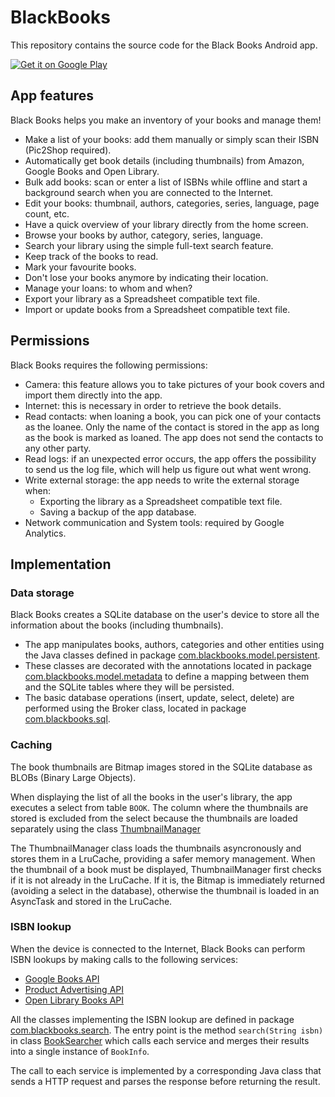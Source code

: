 # BlackBooks

This repository contains the source code for the Black Books Android app.

<a href="https://play.google.com/store/apps/details?id=com.blackbooks">
  <img alt="Get it on Google Play"
       src="https://play.google.com/intl/en_us/badges/images/apps/en-play-badge.png" />
</a>

## App features
Black Books helps you make an inventory of your books and manage them!

* Make a list of your books: add them manually or simply scan their ISBN (Pic2Shop required).
* Automatically get book details (including thumbnails) from Amazon, Google Books and Open Library.
* Bulk add books: scan or enter a list of ISBNs while offline and start a background search when you are connected to the Internet.
* Edit your books: thumbnail, authors, categories, series, language, page count, etc.
* Have a quick overview of your library directly from the home screen.
* Browse your books by author, category, series, language.
* Search your library using the simple full-text search feature.
* Keep track of the books to read.
* Mark your favourite books.
* Don't lose your books anymore by indicating their location.
* Manage your loans: to whom and when?
* Export your library as a Spreadsheet compatible text file.
* Import or update books from a Spreadsheet compatible text file.

## Permissions

Black Books requires the following permissions:

* Camera: this feature allows you to take pictures of your book covers and import them directly into the app.
* Internet: this is necessary in order to retrieve the book details.
* Read contacts: when loaning a book, you can pick one of your contacts as the loanee. Only the name of the contact is stored in the app as long as the book is marked as loaned. The app does not send the contacts to any other party.
* Read logs: if an unexpected error occurs, the app offers the possibility to send us the log file, which will help us figure out what went wrong.
* Write external storage: the app needs to write the external storage when:
	* Exporting the library as a Spreadsheet compatible text file.
	* Saving a backup of the app database.
* Network communication and System tools: required by Google Analytics.

## Implementation
### Data storage
Black Books creates a SQLite database on the user's device to store all the information about the books (including thumbnails).

* The app manipulates books, authors, categories and other entities using the Java classes defined in package [com.blackbooks.model.persistent](https://github.com/h5rcode/BlackBooks/tree/master/app/src/main/java/com/blackbooks/model/persistent).
* These classes are decorated with the annotations located in package [com.blackbooks.model.metadata](https://github.com/h5rcode/BlackBooks/tree/master/app/src/main/java/com/blackbooks/model/metadata) to define a mapping between them and the SQLite tables where they will be persisted.
* The basic database operations (insert, update, select, delete) are performed using the Broker class, located in package [com.blackbooks.sql](https://github.com/h5rcode/BlackBooks/tree/master/app/src/main/java/com/blackbooks/sql).

### Caching
The book thumbnails are Bitmap images stored in the SQLite database as BLOBs (Binary Large Objects).

When displaying the list of all the books in the user's library, the app executes a select from table <code>BOOK</code>. The column where the thumbnails are stored is excluded from the select because the thumbnails are loaded separately using the class [ThumbnailManager](https://github.com/h5rcode/BlackBooks/blob/master/app/src/main/java/com/blackbooks/cache/ThumbnailManager.java)

The ThumbnailManager class loads the thumbnails asyncronously and stores them in a LruCache, providing a safer memory management. When the thumbnail of a book must be displayed, ThumbnailManager first checks if it is not already in the LruCache. If it is, the Bitmap is immediately returned (avoiding a select in the database), otherwise the thumbnail is loaded in an AsyncTask and stored in the LruCache.

### ISBN lookup
When the device is connected to the Internet, Black Books can perform ISBN lookups by making calls to the following services:

* [Google Books API](https://developers.google.com/books/)
* [Product Advertising API](https://affiliate-program.amazon.com/gp/advertising/api/detail/main.html)
* [Open Library Books API](https://openlibrary.org/dev/docs/api/books)

All the classes implementing the ISBN lookup are defined in package [com.blackbooks.search](https://github.com/h5rcode/BlackBooks/tree/master/app/src/main/java/com/blackbooks/search). The entry point is the method <code>search(String isbn)</code> in class [BookSearcher](https://github.com/h5rcode/BlackBooks/blob/master/app/src/main/java/com/blackbooks/search/BookSearcher.java) which calls each service and merges their results into a single instance of <code>BookInfo</code>.

The call to each service is implemented by a corresponding Java class that sends a HTTP request and parses the response before returning the result.
